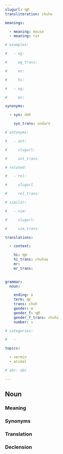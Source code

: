 ```yaml
---
slugurl: चूहो
transliteration: chuho

meanings:

  - meaning: mouse
  - meaning: rat 

# examples:

#   - eg:

#     eg_trans: 

#     en:

#     hi:

#   - eg:

#     en:

synonyms:

  - syn: उंदरो

    syn_trans: undaro

# antonyms:

#   - ant:

#     slugurl:

#     ant_trans: 

# related:

#   - rel:

#     slugurl

#     rel_trans: 

# similar:

#   - sim: 

#     slugurl:

#     sim_trans:

translations:

  - context:

    hi: चूहा
    hi_trans: chuhaa
    mr:
    mr_trans:
    

grammar:
  noun:

    ending: o
    term: चूह
    trans: chuh
    gender: m
    gender_f: चूही 
    gender_f_trans: chuhi
    number: s

# categories:

#   -

topics:

  - vermin
  - animal

# abc: abc   

---
```


## Noun

<!-- <fos :grammar="grammar" ></fos> -->

### Meaning

<meaning :meanings="meanings" ></meaning>

<!-- ### Examples
<eg :eg="examples" ></eg> -->

### Synonyms

<syn :syn="synonyms" ></syn>

<!-- ### Antonyms
<ant :ant="antonyms" ></ant> -->

### Translation

<translation :translation="translations" ></translation>

### Declension

<noun-decl :grammar="grammar" ></noun-decl>

<!-- ### Related
<related :related="related" ></related> -->

<!-- ### Similar
<similar :similar="similar" ></similar> -->
